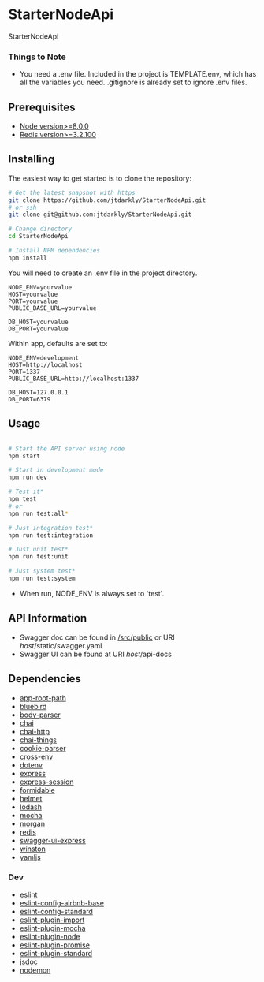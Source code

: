 ﻿# StarterNodeApi
StarterNodeApi

### Things to Note

- You need a .env file.  Included in the project is TEMPLATE.env, which has all the variables you need.  .gitignore is already set to ignore .env files.

## Prerequisites

- [Node version>=8.0.0](https://nodejs.org/en/)
- [Redis version>=3.2.100](https://redis.io/)

## Installing

The easiest way to get started is to clone the repository:

```sh
# Get the latest snapshot with https
git clone https://github.com/jtdarkly/StarterNodeApi.git
# or ssh
git clone git@github.com:jtdarkly/StarterNodeApi.git

# Change directory
cd StarterNodeApi

# Install NPM dependencies
npm install
```
You will need to create an .env file in the project directory.
```dosini
NODE_ENV=yourvalue
HOST=yourvalue
PORT=yourvalue
PUBLIC_BASE_URL=yourvalue

DB_HOST=yourvalue
DB_PORT=yourvalue
```
Within app, defaults are set to:
```dosini
NODE_ENV=development
HOST=http://localhost
PORT=1337
PUBLIC_BASE_URL=http://localhost:1337

DB_HOST=127.0.0.1
DB_PORT=6379
```

## Usage

```sh

# Start the API server using node
npm start

# Start in development mode
npm run dev

# Test it*
npm test
# or
npm run test:all*

# Just integration test*
npm run test:integration

# Just unit test*
npm run test:unit

# Just system test*
npm run test:system

```
* When run, NODE_ENV is always set to 'test'.

## API Information

- Swagger doc can be found in [/src/public](https://github.com/jtdarkly/StarterNodeApi/blob/master/public/swagger.yaml) or URI *host*/static/swagger.yaml
- Swagger UI can be found at URI *host*/api-docs

## Dependencies
- [app-root-path](https://www.npmjs.com/package/app-root-path)
- [bluebird](https://www.npmjs.com/package/bluebird)
- [body-parser](https://www.npmjs.com/package/body-parser)
- [chai](https://www.npmjs.com/package/chai)
- [chai-http](https://www.npmjs.com/package/chai-http)
- [chai-things](https://www.npmjs.com/package/chai-things)
- [cookie-parser](https://www.npmjs.com/package/cookie-parser)
- [cross-env](https://www.npmjs.com/package/cross-env)
- [dotenv](https://www.npmjs.com/package/dotenv)
- [express](https://www.npmjs.com/package/express)
- [express-session](https://www.npmjs.com/package/express-session)
- [formidable](https://www.npmjs.com/package/formidable)
- [helmet](https://www.npmjs.com/package/helmet)
- [lodash](https://www.npmjs.com/package/lodash)
- [mocha](https://www.npmjs.com/package/mocha)
- [morgan](https://www.npmjs.com/package/morgan)
- [redis](https://www.npmjs.com/package/redis)
- [swagger-ui-express](https://www.npmjs.com/package/swagger-ui-express)
- [winston](https://www.npmjs.com/package/winston)
- [yamljs](https://www.npmjs.com/package/yamljs)
### Dev

- [eslint](https://www.npmjs.com/package/eslint)
- [eslint-config-airbnb-base](https://www.npmjs.com/package/eslint-config-airbnb-base)
- [eslint-config-standard](https://www.npmjs.com/package/eslint-config-standard)
- [eslint-plugin-import](https://www.npmjs.com/package/eslint-plugin-import)
- [eslint-plugin-mocha](https://www.npmjs.com/package/eslint-plugin-mocha)
- [eslint-plugin-node](https://www.npmjs.com/package/eslint-plugin-node)
- [eslint-plugin-promise](https://www.npmjs.com/package/eslint-plugin-promise)
- [eslint-plugin-standard](https://www.npmjs.com/package/eslint-plugin-standard)
- [jsdoc](https://www.npmjs.com/package/jsdoc)
- [nodemon](https://www.npmjs.com/package/nodemon)
